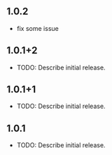 ## 1.0.2

* fix some issue

## 1.0.1+2

* TODO: Describe initial release.

## 1.0.1+1

* TODO: Describe initial release.

## 1.0.1

* TODO: Describe initial release.
